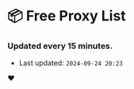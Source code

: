 # :package: Free Proxy List
### Updated every 15 minutes.

- Last updated: `2024-09-24 20:23`

:heart:
